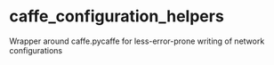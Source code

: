 # caffe_configuration_helpers
Wrapper around caffe.pycaffe for less-error-prone writing of network configurations
